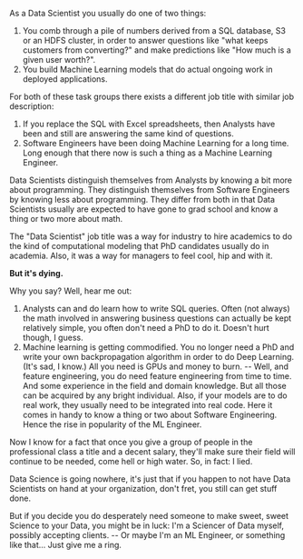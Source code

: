 <!--
.. title: Data Science is dying out
.. slug: data-science-is-dying-out
.. date: 2020-02-24 01:50:26 UTC-06:00
.. tags: 
.. category: 
.. link: 
.. description: 
.. type: text
-->

As a Data Scientist you usually do one of two things:
1. You comb through a pile of numbers derived from a SQL database, S3 or an HDFS cluster, in order to answer questions like "what keeps customers from converting?" and make predictions like "How much is a given user worth?".
2. You build Machine Learning models that do actual ongoing work in deployed applications.

For both of these task groups there exists a different job title with similar job description:

1. If you replace the SQL with Excel spreadsheets, then Analysts have been and still are answering the same kind of questions.
2. Software Engineers have been doing Machine Learning for a long time. Long enough that there now is such a thing as a Machine Learning Engineer.

Data Scientists distinguish themselves from Analysts by knowing a bit more about programming. They distinguish themselves from Software Engineers by knowing less about programming. They differ from both in that Data Scientists usually are expected to have gone to grad school and know a thing or two more about math. 

The "Data Scientist" job title was a way for industry to hire academics to do the kind of computational modeling that PhD candidates usually do in academia.
Also, it was a way for managers to feel cool, hip and with it.

**But it's dying.**

Why you say? Well, hear me out:

1. Analysts can and do learn how to write SQL queries. Often (not always) the math involved in answering business questions can actually be kept relatively simple, you often don't need a PhD to do it. Doesn't hurt though, I guess.
2. Machine learning is getting commodified. You no longer need a PhD and write your own backpropagation algorithm in order to do Deep Learning. (It's sad, I know.) All you need is GPUs and money to burn. -- Well, and feature engineering, you do need feature engineering from time to time. And some experience in the field and domain knowledge. But all those can be acquired by any bright individual.
Also, if your models are to do real work, they usually need to be integrated into real code. Here it comes in handy to know a thing or two about Software Engineering. Hence the rise in popularity of the ML Engineer.

Now I know for a fact that once you give a group of people in the professional class a title and a decent salary, they'll make sure their field will continue to be needed, come hell or high water. So, in fact: I lied.

Data Science is going nowhere, it's just that if you happen to not have Data Scientists on hand at your organization, don't fret, you still can get stuff done.

But if you decide you do desperately need someone to make sweet, sweet Science to your Data, you might be in luck: I'm a Sciencer of Data myself, possibly accepting clients. -- Or maybe I'm an ML Engineer, or something like that... Just give me a ring.
